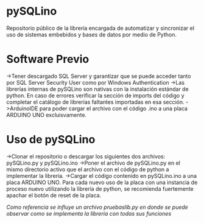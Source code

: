 # pySQLino
Repositorio público de la librería encargada de automatizar y sincronizar el uso de sistemas embebidos y bases de datos por medio de Python.

# Software Previo
->Tener descargado SQL Server y garantizar que se puede acceder tanto por SQL Server Security User como por Windows Authentication
->Las librerías internas de pySQLino son nativas con la instalación estándar de python. En caso de errores verificar la sección de imports
del código y completar el catálogo de librerías faltantes importadas en esa sección.
->ArduinoIDE para poder cargar el archivo con el código .ino a una placa ARDUINO UNO excluisvamente.


# Uso de pySQLino
->Clonar el repositorio o descargar los siguientes dos archivos: pySQLino.py  y pySQLino.ino
->Poner el archivo de pySQLino.py en el mismo directorio activo que el archivo con el
código de python a implementar la librería.
->Cargar el código contenido en pySQLino.ino a una placa ARDUINO UNO. Para cada nuevo uso de la placa con una
instancia de proceso nuevo utilizando la librería de python, se recomienda fuertemente apachar el botón de reset de la placa.

*Como referencia se influye un archivo pruebaslib.py en donde se puede observar como se implementa la librería con todas sus funciones*
